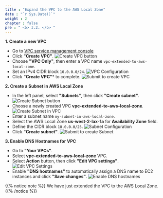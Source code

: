 ```yaml
---
title : "Expand the VPC to the AWS Local Zone"
date : "`r Sys.Date()`"
weight : 2
chapter : false
pre : " <b> 3.2. </b> "
---
```


**1. Create a new VPC**
+ Go to [VPC service management console](https://console.aws.amazon.com/vpc/home)
+ Click **"Create VPC"**.
![Create VPC button](/images/3.sectiona/005-createvpc.png)
+ Choose **"VPC Only"**, then enter a VPC name ```vpc-extended-to-aws-local-zone```.
+ Set an IPv4 CIDR block ```10.0.0.0/24```.
![VPC Configuration](/images/3.sectiona/006-vpcconfig.png)
+ Click **"Create VPC"*** to complete.
![Submit to create VPC](/images/3.sectiona/007-createvpcsubmit.png)

**2. Create a Subnet in AWS Local Zone**
+ In the left panel, select **"Subnets"**, then click **"Create subnet"**.
![Create Subnet button](/images/3.sectiona/008-createsubnet.png)
+ Choose a newly created VPC **vpc-extended-to-aws-local-zone**.
![Create Subnet in VPC](/images/3.sectiona/009-subnetinvpc.png)
+ Enter a subnet name ```my-subnet-in-aws-local-zone```.
+ Select the AWS Local Zone **us-west-2-lax-1a** for **Availability Zone** field.
+ Define the CIDR block ```10.0.0.0/25```.
![Subnet Configuration](/images/3.sectiona/010-subnetconfig.png)
+ Click **"Create subnet"**.
![Submit to create Subnet](/images/3.sectiona/011-createsubnetsubmit.png)

**3. Enable DNS Hostnames for VPC**
+ Go to **"Your VPCs"**.
+ Select **vpc-extended-to-aws-local-zone** VPC.
+ Select **Action** button, then click **"Edit VPC settings"**.
![Edit VPC Settings](/images/3.sectiona/012-editvpc.png)
+ Enable **"DNS hostnames"** to automatically assign a DNS name to EC2 instances and click **"Save changes"**.
![Enable DNS hostnames](/images/3.sectiona/013-enabledns.png)

{{% notice note %}}
We have just extended the VPC to the AWS Local Zone.
{{% /notice %}}